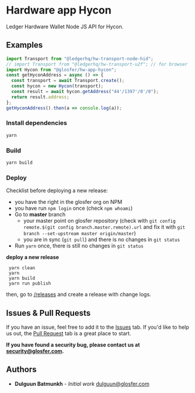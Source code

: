 # Hardware app Hycon
Ledger Hardware Wallet Node JS API for Hycon.

## Examples

```js
import Transport from "@ledgerhq/hw-transport-node-hid";
// import Transport from "@ledgerhq/hw-transport-u2f"; // for browser
import Hycon from "@glosfer/hw-app-hycon";
const getHyconAddress = async () => {
  const transport = await Transport.create();
  const hycon = new Hycon(transport);
  const result = await hycon.getAddress("44'/1397'/0'/0");
  return result.address;
};
getHyconAddress().then(a => console.log(a));
```

### Install dependencies

```bash
yarn
```

### Build

```bash
yarn build
```

### Deploy

Checklist before deploying a new release:

* you have the right in the glosfer org on NPM
* you have run `npm login` once (check `npm whoami`)
* Go to **master** branch
  * your master point on glosfer repository (check with `git config remote.$(git config branch.master.remote).url` and fix it with `git branch --set-upstream master origin/master`)
  * you are in sync (`git pull`) and there is no changes in `git status`
* Run `yarn` once, there is still no changes in `git status`

**deploy a new release**

```
 yarn clean
 yarn
 yarn build
 yarn run publish
```

then, go to [/releases](https://github.com/Team-Hycon/hw-app-hycon/releases) and create a release with change logs.

## Issues & Pull Requests

If you have an issue, feel free to add it to the [Issues]() tab.
If you'd like to help us out, the [Pull Request]() tab is a great place to start.

**If you have found a security bug, please contact us at [security@glosfer.com](security@glosfer.com).**

## Authors

* **Dulguun Batmunkh** - *Initial work* <dulguun@glosfer.com>
